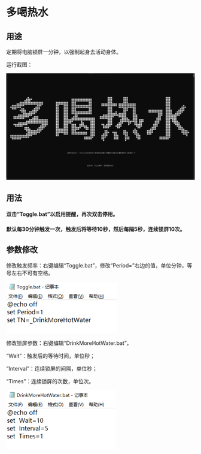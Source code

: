# 多喝热水

## 用途

定期将电脑锁屏一分钟，以强制起身去活动身体。

运行截图：

![Screenshot](https://raw.githubusercontent.com/DragonRollGH/DrinkMoreHotWater/main/img/Screenshot.png)

## 用法

#### 双击“Toggle.bat”以启用提醒，再次双击停用。
#### 默认每30分钟触发一次，触发后将等待10秒，然后每隔5秒，连续锁屏10次。

## 参数修改

修改触发频率：右键编辑“Toggle.bat”，修改“Period=”右边的值，单位分钟，等号左右不可有空格。

![Toggle](https://raw.githubusercontent.com/DragonRollGH/DrinkMoreHotWater/main/img/Toggle.png)

修改锁屏参数：右键编辑“DrinkMoreHotWater.bat”，

“Wait”：触发后的等待时间，单位秒；

“Interval”：连续锁屏的间隔，单位秒；

“Times”：连续锁屏的次数，单位次。

![DrinkMoreHotWater](https://raw.githubusercontent.com/DragonRollGH/DrinkMoreHotWater/main/img/DrinkMoreHotWater.png)

